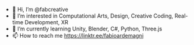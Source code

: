 - 👋 Hi, I’m @fabcreative
- 👀 I’m interested in Computational Arts, Design, Creative Coding, Real-time Development, XR
- 🌱 I’m currently learning Unity, Blender, C#, Python, Three.js
- 📫 How to reach me https://linktr.ee/fabioardemagni

<!---
fabcreative/fabcreative is a ✨ special ✨ repository because its `README.md` (this file) appears on your GitHub profile.
You can click the Preview link to take a look at your changes.
--->

